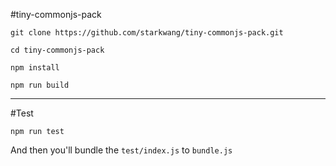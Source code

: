 #tiny-commonjs-pack

```
git clone https://github.com/starkwang/tiny-commonjs-pack.git

cd tiny-commonjs-pack

npm install

npm run build
```
------


#Test

```
npm run test
```
And then you'll bundle the `test/index.js` to `bundle.js`
